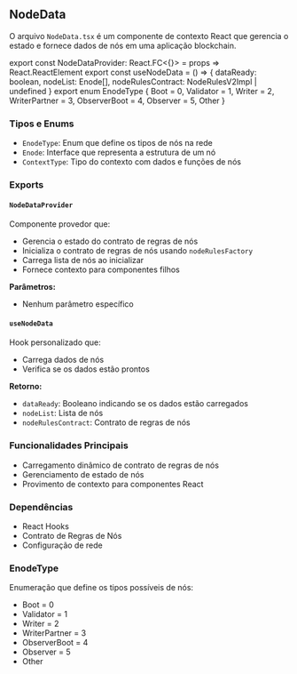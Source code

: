 ## NodeData

O arquivo `NodeData.tsx` é um componente de contexto React que gerencia o estado e fornece dados de nós em uma aplicação blockchain.

export const NodeDataProvider: React.FC<{}> = props => React.ReactElement
export const useNodeData = () => { dataReady: boolean, nodeList: Enode[], nodeRulesContract: NodeRulesV2Impl | undefined }
export enum EnodeType { Boot = 0, Validator = 1, Writer = 2, WriterPartner = 3, ObserverBoot = 4, Observer = 5, Other }

### Tipos e Enums
- `EnodeType`: Enum que define os tipos de nós na rede
- `Enode`: Interface que representa a estrutura de um nó
- `ContextType`: Tipo do contexto com dados e funções de nós

### Exports

#### `NodeDataProvider`
Componente provedor que:
- Gerencia o estado do contrato de regras de nós
- Inicializa o contrato de regras de nós usando `nodeRulesFactory`
- Carrega lista de nós ao inicializar
- Fornece contexto para componentes filhos

**Parâmetros:**
- Nenhum parâmetro específico

#### `useNodeData`
Hook personalizado que:
- Carrega dados de nós
- Verifica se os dados estão prontos

**Retorno:**
- `dataReady`: Booleano indicando se os dados estão carregados
- `nodeList`: Lista de nós
- `nodeRulesContract`: Contrato de regras de nós

### Funcionalidades Principais
- Carregamento dinâmico de contrato de regras de nós
- Gerenciamento de estado de nós
- Provimento de contexto para componentes React

### Dependências
- React Hooks
- Contrato de Regras de Nós
- Configuração de rede

### EnodeType
Enumeração que define os tipos possíveis de nós:
- Boot = 0
- Validator = 1
- Writer = 2
- WriterPartner = 3
- ObserverBoot = 4
- Observer = 5
- Other
